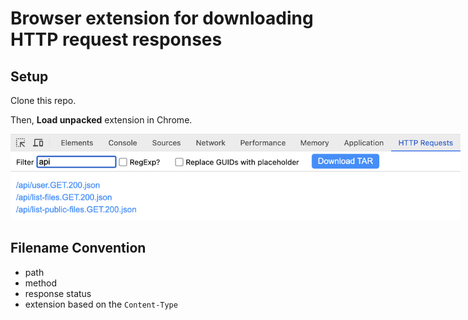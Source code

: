 # Browser extension for downloading HTTP request responses

## Setup

Clone this repo.

Then, **Load unpacked** extension in Chrome.

<img src="./README-screenshot.png" style="max-width: 720px" />

## Filename Convention
- path
- method
- response status
- extension based on the `Content-Type`


